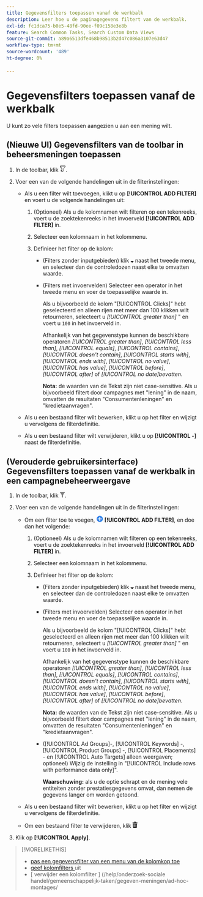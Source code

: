 ```yaml
---
title: Gegevensfilters toepassen vanaf de werkbalk
description: Leer hoe u de paginagegevens filtert van de werkbalk.
exl-id: fc1dca75-b0e5-48fd-90ee-f09c158e3e8b
feature: Search Common Tasks, Search Custom Data Views
source-git-commit: a89a6513dfe468b98513b2d47c086a3107e63d47
workflow-type: tm+mt
source-wordcount: '489'
ht-degree: 0%

---
```


# Gegevensfilters toepassen vanaf de werkbalk

<!-- Doesn't include instructions for legacy Portfolios view; not available in Reports views -->

U kunt zo vele filters toepassen aangezien u aan een mening wilt.<!-- True only for entity names, I think: All filters are joined using the AND operator. -->

## (Nieuwe UI) Gegevensfilters van de toolbar in beheersmeningen toepassen

1. In de toolbar, klik ![ Filter ](/help/search-social-commerce/assets/filter-new.png " van de Filter ").

1. Voer een van de volgende handelingen uit in de filterinstellingen:

   * Als u een filter wilt toevoegen, klikt u op **[!UICONTROL ADD FILTER]** en voert u de volgende handelingen uit:

      1. (Optioneel) Als u de kolomnamen wilt filteren op een tekenreeks, voert u de zoektekenreeks in het invoerveld **[!UICONTROL ADD FILTER]** in.

      1. Selecteer een kolomnaam in het kolommenu.

      1. Definieer het filter op de kolom:

         * (Filters zonder inputgebieden) klik ![ neer pijl ](/help/search-social-commerce/assets/arrow-down-expand.png " neer pijl ") naast het tweede menu, en selecteer dan de controledozen naast elke te omvatten waarde.

         * (Filters met invoervelden) Selecteer een operator in het tweede menu en voer de toepasselijke waarde in.

           Als u bijvoorbeeld de kolom &quot;[!UICONTROL Clicks]&quot; hebt geselecteerd en alleen rijen met meer dan 100 klikken wilt retourneren, selecteert u *[!UICONTROL greater than]* &quot; en voert u `100` in het invoerveld in.

           Afhankelijk van het gegevenstype kunnen de beschikbare operatoren *[!UICONTROL greater than]*, *[!UICONTROL less than]*, *[!UICONTROL equals]*, *[!UICONTROL contains]*, *[!UICONTROL doesn't contain]*, *[!UICONTROL starts with]*, *[!UICONTROL ends with]*, *[!UICONTROL no value]*, *[!UICONTROL has value]*, *[!UICONTROL before]*, *[!UICONTROL after]* of *[!UICONTROL no date]bevatten.*

           **Nota:** de waarden van de Tekst zijn niet case-sensitive. Als u bijvoorbeeld filtert door campagnes met &quot;lening&quot; in de naam, omvatten de resultaten &quot;Consumentenleningen&quot; en &quot;kredietaanvragen&quot;.

   * Als u een bestaand filter wilt bewerken, klikt u op het filter en wijzigt u vervolgens de filterdefinitie.

   * Als u een bestaand filter wilt verwijderen, klikt u op **[!UICONTROL -]** naast de filterdefinitie.

## (Verouderde gebruikersinterface) Gegevensfilters toepassen vanaf de werkbalk in een campagnebeheerweergave

1. In de toolbar, klik ![ Filter ](/help/search-social-commerce/assets/filter.png " van de Filter ").

1. Voer een van de volgende handelingen uit in de filterinstellingen:

   * Om een filter toe te voegen, ![ voeg Filter ](/help/search-social-commerce/assets/add.png " toe ") **[!UICONTROL ADD FILTER]**, en doe dan het volgende:

      1. (Optioneel) Als u de kolomnamen wilt filteren op een tekenreeks, voert u de zoektekenreeks in het invoerveld **[!UICONTROL ADD FILTER]** in.

      1. Selecteer een kolomnaam in het kolommenu.

      1. Definieer het filter op de kolom:

         * (Filters zonder inputgebieden) klik ![ neer pijl ](/help/search-social-commerce/assets/arrow-down-expand.png " neer pijl ") naast het tweede menu, en selecteer dan de controledozen naast elke te omvatten waarde.

         * (Filters met invoervelden) Selecteer een operator in het tweede menu en voer de toepasselijke waarde in.

           Als u bijvoorbeeld de kolom &quot;[!UICONTROL Clicks]&quot; hebt geselecteerd en alleen rijen met meer dan 100 klikken wilt retourneren, selecteert u *[!UICONTROL greater than]* &quot; en voert u `100` in het invoerveld in.

           Afhankelijk van het gegevenstype kunnen de beschikbare operatoren *[!UICONTROL greater than]*, *[!UICONTROL less than]*, *[!UICONTROL equals]*, *[!UICONTROL contains]*, *[!UICONTROL doesn't contain]*, *[!UICONTROL starts with]*, *[!UICONTROL ends with]*, *[!UICONTROL no value]*, *[!UICONTROL has value]*, *[!UICONTROL before]*, *[!UICONTROL after]* of *[!UICONTROL no date]bevatten.*

           **Nota:** de waarden van de Tekst zijn niet case-sensitive. Als u bijvoorbeeld filtert door campagnes met &quot;lening&quot; in de naam, omvatten de resultaten &quot;Consumentenleningen&quot; en &quot;kredietaanvragen&quot;.

         * ([!UICONTROL Ad Groups]-, [!UICONTROL Keywords] -, [!UICONTROL Product Groups] -, [!UICONTROL Placements] - en [!UICONTROL Auto Targets] alleen weergaven; optioneel) Wijzig de instelling in &quot;[!UICONTROL Include rows with performance data only]&quot;.

           **Waarschuwing:** als u de optie schrapt en de mening vele entiteiten zonder prestatiesgegevens omvat, dan nemen de gegevens langer om worden getoond.

   * Als u een bestaand filter wilt bewerken, klikt u op het filter en wijzigt u vervolgens de filterdefinitie.

   * Om een bestaand filter te verwijderen, klik ![ Schrapping ](/help/search-social-commerce/assets/delete.png " naast de filterdefinitie.")

1. Klik op **[!UICONTROL Apply]**.

>[!MORELIKETHIS]
>
>* [ pas een gegevensfilter van een menu van de kolomkop toe ](/help/search-social-commerce/common-tasks/data-views/ad-hoc-settings/column-filter-apply-from-column-heading.md)
>* [ geef kolomfilters ](/help/search-social-commerce/common-tasks/data-views/ad-hoc-settings/column-filter-edit.md) uit
>* [ verwijder een kolomfilter ] (/help/onderzoek-sociale handel/gemeenschappelijk-taken/gegeven-meningen/ad-hoc-montages/
